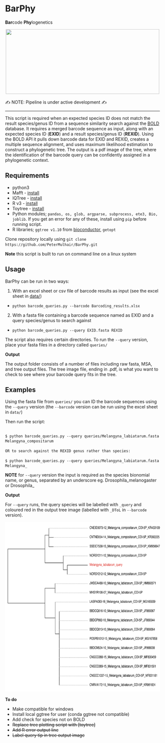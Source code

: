 # BarPhy

**Bar**code **Phy**logenetics

<div align="center">
<p align="center">
<img src="https://github.com/PeterMulhair/BarcodePlacer/blob/main/example/barcode_logo.png" width="500" height="210">
</p>
</div>


:writing_hand: NOTE: Pipeline is under active development :writing_hand:

---

This script is required when an expected species ID does not match the result species/genus ID from a sequence similarity search against the [BOLD](https://www.boldsystems.org/index.php) database. It requires a merged barcode sequence as input, along with an expected species ID (**EXID**) and a result species/genus ID (**REXID**). Using the BOLD API it pulls down barcode data for EXID and REXID, creates a multiple sequence alignment, and uses maximum likelihood estimation to construct a phylogenetic tree. The output is a pdf image of the tree, where the identification of the barcode query can be confidently assigned in a phylogenetic context. 

## Requirements

* python3
* Mafft - [install](https://mafft.cbrc.jp/alignment/software/source.html)
* IQTree - [install](http://www.iqtree.org/doc/Quickstart)
* R v3 - [install](https://cran.r-project.org/doc/manuals/r-release/R-admin.html)
* Toytree - [install](https://toytree.readthedocs.io/en/latest/3-installation.html)
* Python modules; `pandas, os, glob, argparse, subprocess, ete3, Bio, joblib`. If you get an error for any of these, install using `pip` before running script.
* R libraries; `ggtree v1.10` from [bioconductor](https://bioconductor.org/packages/release/bioc/html/ggtree.html), `getopt`

Clone repository locally using `git clone https://github.com/PeterMulhair/BarPhy.git`

**Note** this script is built to run on command line on a linux system

## Usage

BarPhy can be run in two ways:

1. With an excel sheet or csv file of barcode results as input (see the excel sheet in [data/](https://github.com/PeterMulhair/BarcodePlacer/tree/main/data))

  - `python barcode_queries.py --barcode Barcoding_results.xlsx`

2. With a fasta file containing a barcode sequence named as EXID and a query species/genus to search against

  - `python barcode_queries.py --query EXID.fasta REXID`

The script also requires certain directories. To run the `--query` version, place your fasta files in a directory called `queries/`

**Output**

The output folder consists of a number of files including raw fasta, MSA, and tree output files.
The tree image file, ending in .pdf, is what you want to check to see where your barcode query fits in the tree. 

## Examples

Using the fasta file from `queries/` you can ID the barcode sequences using the `--query` version (the `--barcode` version can be run using the excel sheet in `data/`)


Then run the script:

```

$ python barcode_queries.py --query queries/Melangyna_labiatarum.fasta Melangyna_compositarum

OR to search against the REXID genus rather than species:

$ python barcode_queries.py --query queries/Melangyna_labiatarum.fasta Melangyna_

```

**NOTE** for `--query` version the input is required as the species bionomial name, or genus, separated by an underscore eg. Drosophila_melanogaster or Drosophila_

**Output**

For `--query` runs, the query species will be labelled with `_query` and coloured red in the output tree image (labelled with `_DToL` in `--barcode` version). 

<div align="center">
<p align="center">
<img src="https://github.com/PeterMulhair/BarPhy/blob/main/data/example_tree.png" width="700" height="550">
</p>
</div>


**To do**

- Make compatible for windows
- Install local ggtree for user (conda ggtree not compatible)
- Add check for species not on BOLD
- ~~Replace tree plotting script with [toytree]~~
- ~~Add R error output line~~
- ~~Label query tip in tree output image~~
